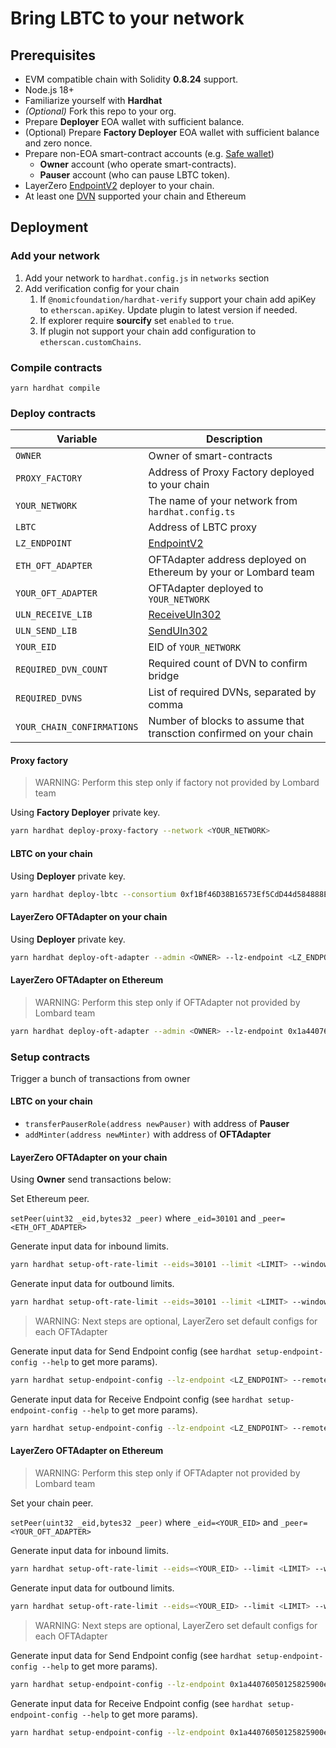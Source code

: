 # Bring LBTC to your network

## Prerequisites
* EVM compatible chain with Solidity **0.8.24** support.
* Node.js 18+
* Familiarize yourself with **Hardhat**
* *(Optional)* Fork this repo to your org.
* Prepare **Deployer** EOA wallet with sufficient balance.
* (Optional) Prepare **Factory Deployer** EOA wallet with sufficient balance and zero nonce.
* Prepare non-EOA smart-contract accounts (e.g. [Safe wallet](https://app.safe.global))
  * **Owner** account (who operate smart-contracts).
  * **Pauser** account (who can pause LBTC token).
* LayerZero [EndpointV2](https://docs.layerzero.network/v2/developers/evm/technical-reference/deployed-contracts) deployer to your chain.
* At least one [DVN](https://docs.layerzero.network/v2/developers/evm/technical-reference/dvn-addresses) supported your chain and Ethereum

## Deployment

### Add your network
1. Add your network to `hardhat.config.js` in `networks` section
2. Add verification config for your chain
   1. If `@nomicfoundation/hardhat-verify` support your chain add apiKey to `etherscan.apiKey`. Update plugin to latest version if needed.
   2. If explorer require **sourcify** set `enabled` to `true`.
   3. If plugin not support your chain add configuration to `etherscan.customChains`.

### Compile contracts
```yarn hardhat compile```

### Deploy contracts

| Variable                   | Description                                                                                              |
|----------------------------|----------------------------------------------------------------------------------------------------------|
| `OWNER`                    | Owner of smart-contracts                                                                                 |
| `PROXY_FACTORY`            | Address of Proxy Factory deployed to your chain                                                          |
| `YOUR_NETWORK`             | The name of your network from `hardhat.config.ts`                                                        |
| `LBTC`                     | Address of LBTC proxy                                                                                    |
| `LZ_ENDPOINT`              | [EndpointV2](https://docs.layerzero.network/v2/developers/evm/technical-reference/deployed-contracts)    |
| `ETH_OFT_ADAPTER`          | OFTAdapter address deployed on Ethereum by your or Lombard team                                          |
| `YOUR_OFT_ADAPTER`         | OFTAdapter deployed to `YOUR_NETWORK`                                                                    |
| `ULN_RECEIVE_LIB`          | [ReceiveUln302](https://docs.layerzero.network/v2/developers/evm/technical-reference/deployed-contracts) |
| `ULN_SEND_LIB`             | [SendUln302](https://docs.layerzero.network/v2/developers/evm/technical-reference/deployed-contracts)    |
| `YOUR_EID`                 | EID of `YOUR_NETWORK`                                                                                    |
| `REQUIRED_DVN_COUNT`       | Required count of DVN to confirm bridge                                                                  |
| `REQUIRED_DVNS`            | List of required DVNs, separated by comma                                                                |
| `YOUR_CHAIN_CONFIRMATIONS` | Number of blocks to assume that transction confirmed on your chain                                       |



#### Proxy factory
> WARNING: Perform this step only if factory not provided by Lombard team

Using **Factory Deployer** private key.
```bash
yarn hardhat deploy-proxy-factory --network <YOUR_NETWORK>
```

#### LBTC on your chain

Using **Deployer** private key.
```bash
yarn hardhat deploy-lbtc --consortium 0xf1Bf46D38B16573Ef5CdD44d584888E3f5A9f691 --burn-commission 18446744073709551615 --admin <OWNER> --proxy-factory-addr <PROXY_FACTORY> --network <YOUR_NETWORK>
```

#### LayerZero OFTAdapter on your chain

Using **Deployer** private key.
```bash
yarn hardhat deploy-oft-adapter --admin <OWNER> --lz-endpoint <LZ_ENDPOINT> --lbtc <LBTC> --burn-mint --network <YOUR_NETWORK>
```

#### LayerZero OFTAdapter on Ethereum
> WARNING: Perform this step only if OFTAdapter not provided by Lombard team

```bash
yarn hardhat deploy-oft-adapter --admin <OWNER> --lz-endpoint 0x1a44076050125825900e736c501f859c50fE728c --lbtc 0x8236a87084f8B84306f72007F36F2618A5634494 --network mainnet
```

### Setup contracts
Trigger a bunch of transactions from owner

#### LBTC on your chain
* `transferPauserRole(address newPauser)` with address of **Pauser**
* `addMinter(address newMinter)` with address of **OFTAdapter**

#### LayerZero OFTAdapter on your chain

Using **Owner** send transactions below:

Set Ethereum peer.

`setPeer(uint32 _eid,bytes32 _peer)` where `_eid=30101` and `_peer=<ETH_OFT_ADAPTER>`

Generate input data for inbound limits.
```bash
yarn hardhat setup-oft-rate-limit --eids=30101 --limit <LIMIT> --window <WINDOW> --oapp-address=<YOUR_OFT_ADAPTER> --inbound --network <YOUR_NETWORK> --populate
```

Generate input data for outbound limits.
```bash
yarn hardhat setup-oft-rate-limit --eids=30101 --limit <LIMIT> --window <WINDOW> --oapp-address=<YOUR_OFT_ADAPTER> --outbound --network <YOUR_NETWORK> --populate
```

> WARNING: Next steps are optional, LayerZero set default configs for each OFTAdapter

Generate input data for Send Endpoint config (see `hardhat setup-endpoint-config --help` to get more params).
```bash
yarn hardhat setup-endpoint-config --lz-endpoint <LZ_ENDPOINT> --remote-eid 30101 --oapp-address <YOUR_OFT_ADAPTER> --uln-required-dvn-count <REQUIRED_DVN_COUNT> --uln-required-dvns <REQUIRED_DVNS> --network <YOUR_NETWORK> --uln-lib-address <ULN_RECEIVE_LIB> --uln-confirmations <YOUR_CHAIN_CONFIRMATIONS> --populate
```

Generate input data for Receive Endpoint config (see `hardhat setup-endpoint-config --help` to get more params).
```bash
yarn hardhat setup-endpoint-config --lz-endpoint <LZ_ENDPOINT> --remote-eid 30101 --oapp-address <YOUR_OFT_ADAPTER> --uln-required-dvn-count <REQUIRED_DVN_COUNT> --uln-required-dvns <REQUIRED_DVNS> --network <YOUR_NETWORK> --uln-lib-address <ULN_SEND_LIB> --uln-confirmations 65 --populate
```

#### LayerZero OFTAdapter on Ethereum
> WARNING: Perform this step only if OFTAdapter not provided by Lombard team

Set your chain peer.

`setPeer(uint32 _eid,bytes32 _peer)` where `_eid=<YOUR_EID>` and `_peer=<YOUR_OFT_ADAPTER>`

Generate input data for inbound limits.
```bash
yarn hardhat setup-oft-rate-limit --eids=<YOUR_EID> --limit <LIMIT> --window <WINDOW> --oapp-address=<ETH_OFT_ADAPTER> --inbound --network mainnet --populate
```

Generate input data for outbound limits.
```bash
yarn hardhat setup-oft-rate-limit --eids=<YOUR_EID> --limit <LIMIT> --window <WINDOW> --oapp-address=<ETH_OFT_ADAPTER> --outbound --network mainnet --populate
```

> WARNING: Next steps are optional, LayerZero set default configs for each OFTAdapter

Generate input data for Send Endpoint config (see `hardhat setup-endpoint-config --help` to get more params).
```bash
yarn hardhat setup-endpoint-config --lz-endpoint 0x1a44076050125825900e736c501f859c50fE728c --remote-eid <YOUR_EID> --oapp-address <ETH_OFT_ADAPTER> --uln-required-dvn-count <REQUIRED_DVN_COUNT> --uln-required-dvns <REQUIRED_DVNS> --network mainnet --uln-lib-address 0xbB2Ea70C9E858123480642Cf96acbcCE1372dCe1 --uln-confirmations 65 --populate
```

Generate input data for Receive Endpoint config (see `hardhat setup-endpoint-config --help` to get more params).
```bash
yarn hardhat setup-endpoint-config --lz-endpoint 0x1a44076050125825900e736c501f859c50fE728c --remote-eid <YOUR_EID> --oapp-address <ETH_OFT_ADAPTER> --uln-required-dvn-count <REQUIRED_DVN_COUNT> --uln-required-dvns <REQUIRED_DVNS> --network mainnet --uln-lib-address 0xc02Ab410f0734EFa3F14628780e6e695156024C2 --uln-confirmations <YOUR_CHAIN_CONFIRMATIONS> --populate
```